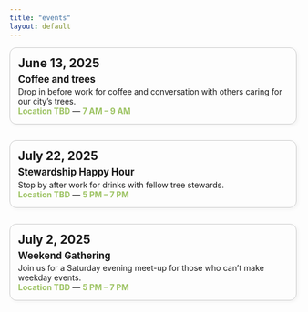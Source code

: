 ```yaml
---
title: "events"
layout: default
---
```


<style>
  .event-box {
    border: 1px solid #ccc;
    border-radius: 12px;
    padding: 1em;
    margin-bottom: 2em;
    box-shadow: 2px 2px 6px rgba(0,0,0,0.05);
  }

  .event-date {
    font-size: 1.5em;
    font-weight: bold;
    margin-bottom: 0.3em;
  }

  .event-title {
    font-size: 1.2em;
    font-weight: bold;
    margin-bottom: 0.2em;
  }

  .event-highlight {
    color: #9dc363;
    font-weight: bold;
  }
</style>

<div class="event-box">
  <div class="event-date">June 13, 2025</div>
  <div class="event-title">Coffee and trees</div>
  <div>
    Drop in before work for coffee and conversation with others caring for our city’s trees.<br>
    <span class="event-highlight">Location TBD</span> — <span class="event-highlight">7 AM – 9 AM</span>
  </div>
</div>

<div class="event-box">
  <div class="event-date">July 22, 2025</div>
  <div class="event-title"> Stewardship Happy Hour</div>
  <div>
    Stop by after work for drinks with fellow tree stewards.<br>
    <span class="event-highlight">Location TBD</span> — <span class="event-highlight">5 PM – 7 PM</span>
  </div>
</div>

<div class="event-box">
  <div class="event-date">July 2, 2025</div>
  <div class="event-title">Weekend Gathering</div>
  <div>
    Join us for a Saturday evening meet-up for those who can’t make weekday events.<br>
    <span class="event-highlight">Location TBD</span> — <span class="event-highlight">5 PM – 7 PM</span>
  </div>
</div>
